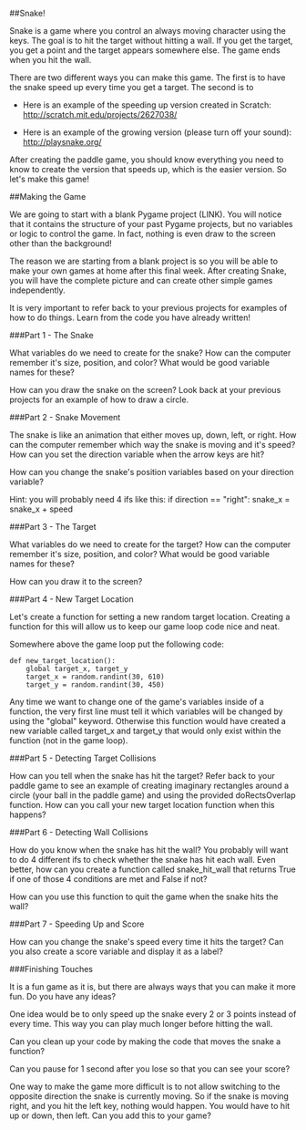 ##Snake!

Snake is a game where you control an always moving character using the keys. The goal is to hit the target without hitting a wall. If you get the target, you get a point and the target appears somewhere else. The game ends when you hit the wall.

There are two different ways you can make this game. The first is to have the snake speed up every time you get a target. The second is to 

- Here is an example of the speeding up version created in Scratch: http://scratch.mit.edu/projects/2627038/

- Here is an example of the growing version (please turn off your sound): http://playsnake.org/

After creating the paddle game, you should know everything you need to know to create the version that speeds up, which is the easier version. So let's make this game!

##Making the Game

We are going to start with a blank Pygame project (LINK). You will notice that it  contains the structure of your past Pygame projects, but no variables or logic to control the game. In fact, nothing is even draw to the screen other than the background!

The reason we are starting from a blank project is so you will be able to make your own games at home after this final week. After creating Snake, you will have the complete picture and can create other simple games independently.

It is very important to refer back to your previous projects for examples of how to do things. Learn from the code you have already written!

###Part 1 - The Snake

What variables do we need to create for the snake? How can the computer remember it's size, position, and color? What would be good variable names for these?

How can you draw the snake on the screen? Look back at your previous projects for an example of how to draw a circle.

###Part 2 - Snake Movement

The snake is like an animation that either moves up, down, left, or right. How can the computer remember which way the snake is moving and it's speed? How can you set the direction variable when the arrow keys are hit?

How can you change the snake's position variables based on your direction variable?

Hint: you will probably need 4 ifs like this: 
	if direction == "right":
        snake_x = snake_x + speed

###Part 3 - The Target

What variables do we need to create for the target? How can the computer remember it's size, position, and color? What would be good variable names for these?

How can you draw it to the screen?

###Part 4 - New Target Location

Let's create a function for setting a new random target location. Creating a function for this will allow us to keep our game loop code nice and neat. 

Somewhere above the game loop put the following code: 

	def new_target_location():
	    global target_x, target_y
	    target_x = random.randint(30, 610)
	    target_y = random.randint(30, 450)

Any time we want to change one of the game's variables inside of a function, the very first line must tell it which variables will be changed by using the "global" keyword. Otherwise this function would have created a new variable called target_x and target_y that would only exist within the function (not in the game loop). 

###Part 5 - Detecting Target Collisions

How can you tell when the snake has hit the target? Refer back to your paddle game to see an example of creating imaginary rectangles around a circle (your ball in the paddle game) and using the provided doRectsOverlap function. How can you call your new target location function when this happens?

###Part 6 - Detecting Wall Collisions

How do you know when the snake has hit the wall? You probably will want to do 4 different ifs to check whether the snake has hit each wall. Even better, how can you create a function called snake_hit_wall that returns True if one of those 4 conditions are met and False if not?

How can you use this function to quit the game when the snake hits the wall?

###Part 7 - Speeding Up and Score

How can you change the snake's speed every time it hits the target? Can you also create a score variable and display it as a label?

###Finishing Touches

It is a fun game as it is, but there are always ways that you can make it more fun. Do you have any ideas?

One idea would be to only speed up the snake every 2 or 3 points instead of every time. This way you can play much longer before hitting the wall.

Can you clean up your code by making the code that moves the snake a function?

Can you pause for 1 second after you lose so that you can see your score?

One way to make the game more difficult is to not allow switching to the opposite direction the snake is currently moving. So if the snake is moving right, and you hit the left key, nothing would happen. You would have to hit up or down, then left. Can you add this to your game?
